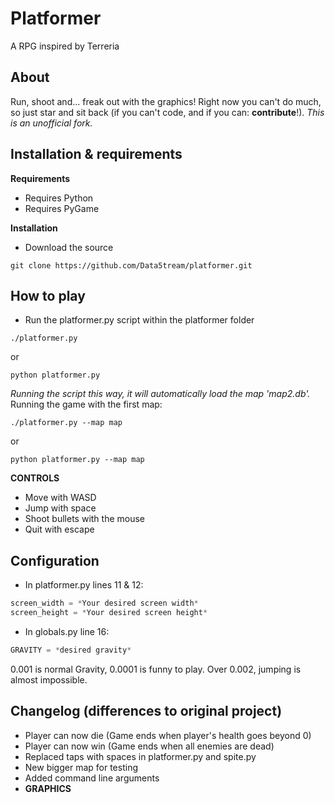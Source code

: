 Platformer
===

A RPG inspired by Terreria

About
---
Run, shoot and... freak out with the graphics!
Right now you can't do much, so just star and sit back (if you can't code, and if you can: **contribute**!).
*This is an unofficial fork.*

Installation & requirements
---

**Requirements**

* Requires Python
* Requires PyGame

**Installation**

* Download the source

```shell
git clone https://github.com/Data5tream/platformer.git
```
    
How to play
---

* Run the platformer.py script within the platformer folder

```shell
./platformer.py
```
or
    
```shell
python platformer.py
```

*Running the script this way, it will automatically load the map 'map2.db'.*
Running the game with the first map:

```shell
./platformer.py --map map
```

or

```shell
python platformer.py --map map
```

**CONTROLS**
* Move with WASD
* Jump with space
* Shoot bullets with the mouse
* Quit with escape

Configuration
---
	
* In platformer.py lines 11 & 12:

```python
screen_width = *Your desired screen width*
screen_height = *Your desired screen height*
```

* In globals.py line 16:

```python
GRAVITY = *desired gravity*
```
    
0.001 is normal Gravity, 0.0001 is funny to play. Over 0.002, jumping is almost impossible.
    
Changelog (differences to original project)
---

* Player can now die (Game ends when player's health goes beyond 0)
* Player can now win (Game ends when all enemies are dead)
* Replaced taps with spaces in platformer.py and spite.py
* New bigger map for testing
* Added command line arguments
* **GRAPHICS**